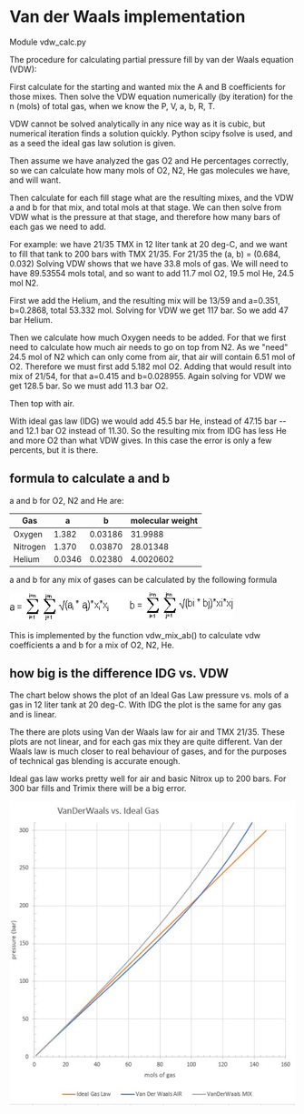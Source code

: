 # Van der Waals implementation

Module vdw_calc.py

The procedure for calculating partial pressure fill by van der Waals equation (VDW):

First calculate for the starting and wanted mix the A and B coefficients for those mixes.
Then solve the VDW equation numerically (by iteration) for the n (mols) of total gas, when we know the P, V, a, b, R, T. 

VDW cannot be solved analytically in any nice way as it is cubic, but numerical iteration finds a solution quickly. Python scipy fsolve is used, and as a seed the ideal gas law solution is given.

Then assume we have analyzed the gas O2 and He percentages correctly, so we can calculate how many mols of O2, N2, He gas molecules we have, and will want.

Then calculate for each fill stage what are the resulting mixes, and the VDW a and b for that mix, and total mols at that stage. We can then solve from VDW what is the pressure at that stage, and therefore how many bars of each gas we need to add.

For example: we have 21/35 TMX in 12 liter tank at 20 deg-C, and we want to fill that tank to 200 bars with TMX 21/35. For 21/35 the (a, b) = (0.684, 0.032)
Solving VDW shows that we have 33.8 mols of gas.
We will need to have 89.53554 mols total, and so want to add 11.7 mol O2, 19.5 mol He, 24.5 mol N2.

First we add the Helium, and the resulting mix will be 13/59 and a=0.351, b=0.2868, total 53.332 mol. Solving for VDW we get 117 bar. So we add 47 bar Helium. 

Then we calculate how much Oxygen needs to be added. For that we first need to calculate how much air needs to go on top from N2. As we "need" 24.5 mol of N2 which can only come from air, that air will contain 6.51 mol of O2. Therefore we must first add 5.182 mol O2. Adding that would result into mix of 21/54, for that a=0.415 and b=0.028955. Again solving for VDW we get 128.5 bar. So we must add 11.3 bar O2.

Then top with air.

With ideal gas law (IDG) we would add 45.5 bar He, instead of 47.15 bar 
-- and 12.1 bar O2 instead of 11.30. 
So the resulting mix from IDG has less He and more O2 than what VDW gives. In this case the error is only a few percents, but it is there.

## formula to calculate a and b

a and b for O2, N2 and He are:

| Gas    | a  | b  | molecular weight |
| ------ | ---| --- | ---- |
| Oxygen | 1.382  | 0.03186 | 31.9988
| Nitrogen | 1.370  | 0.03870 | 28.01348
| Helium | 0.0346  | 0.02380 | 4.0020602


a and b for any mix of gases can be calculated by the following formula 

![formula](vdw-ab-formula.gif) 

This is implemented by the function vdw_mix_ab() to calculate vdw coefficients a and b for a mix of O2, N2, He.

## how big is the difference IDG vs. VDW

The chart below shows the plot of an Ideal Gas Law pressure vs. mols of a gas in 12 liter tank at 20 deg-C. With IDG the plot is the same for any gas and is linear. 

The there are plots using Van der Waals law for air and TMX 21/35. These plots are not linear, and for each gas mix they are quite different. Van der Waals law is much closer to real behaviour of gases, and for the purposes of technical gas blending is accurate enough.

Ideal gas law works pretty well for air and basic Nitrox up to 200 bars. For 300 bar fills and Trimix there will be a big error.

![chart](p_vs_mols_1.jpg)
